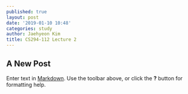 ```yaml
---
published: true
layout: post
date: '2019-01-10 10:48'
categories: study
author: Jaehyeon Kim
title: CS294-112 Lecture 2
---
```

## A New Post

Enter text in [Markdown](http://daringfireball.net/projects/markdown/). Use the toolbar above, or click the **?** button for formatting help.
